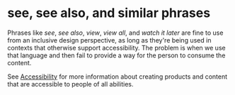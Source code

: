 # see, see also, and similar phrases

Phrases like *see*, *see also*, *view*, *view all*, and *watch it later* are fine to use from an inclusive design perspective, as long as they're being used in contexts that otherwise support accessibility. The problem is when we use that language and then fail to provide a way for the person to consume the content.

See [Accessibility](../../accessibility.md) for more information about creating products and content that are accessible to people of all abilities.

